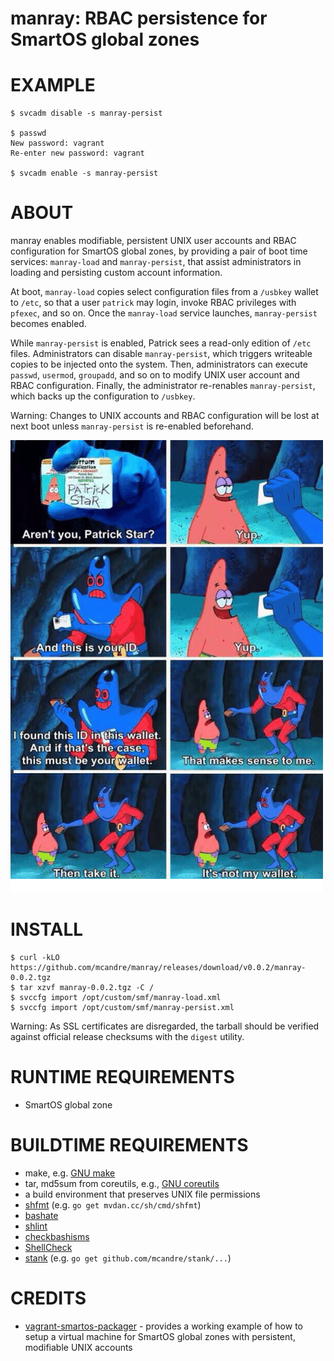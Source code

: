 # manray: RBAC persistence for SmartOS global zones

# EXAMPLE

```console
$ svcadm disable -s manray-persist

$ passwd
New password: vagrant
Re-enter new password: vagrant

$ svcadm enable -s manray-persist
```

# ABOUT

manray enables modifiable, persistent UNIX user accounts and RBAC configuration for SmartOS global zones, by providing a pair of boot time services: `manray-load` and `manray-persist`, that assist administrators in loading and persisting custom account information.

At boot, `manray-load` copies select configuration files from a `/usbkey` wallet to `/etc`, so that a user `patrick` may login, invoke RBAC privileges with `pfexec`, and so on. Once the `manray-load` service launches, `manray-persist` becomes enabled.

While `manray-persist` is enabled, Patrick sees a read-only edition of `/etc` files. Administrators can disable `manray-persist`, which triggers writeable copies to be injected onto the system. Then, administrators can execute `passwd`, `usermod`, `groupadd`, and so on to modify UNIX user account and RBAC configuration. Finally, the administrator re-renables `manray-persist`, which backs up the configuration to `/usbkey`.

Warning: Changes to UNIX accounts and RBAC configuration will be lost at next boot unless `manray-persist` is re-enabled beforehand.

![Manray hands Patrick his Wallet](https://raw.githubusercontent.com/mcandre/manray/master/manray.png)

# INSTALL

```console
$ curl -kLO https://github.com/mcandre/manray/releases/download/v0.0.2/manray-0.0.2.tgz
$ tar xzvf manray-0.0.2.tgz -C /
$ svccfg import /opt/custom/smf/manray-load.xml
$ svccfg import /opt/custom/smf/manray-persist.xml
```

Warning: As SSL certificates are disregarded, the tarball should be verified against official release checksums with the `digest` utility.

# RUNTIME REQUIREMENTS

* SmartOS global zone

# BUILDTIME REQUIREMENTS

* make, e.g. [GNU make](https://www.gnu.org/software/make/)
* tar, md5sum from coreutils, e.g., [GNU coreutils](https://www.gnu.org/software/coreutils/coreutils.html)
* a build environment that preserves UNIX file permissions
* [shfmt](https://github.com/mvdan/sh) (e.g. `go get mvdan.cc/sh/cmd/shfmt`)
* [bashate](https://pypi.python.org/pypi/bashate/0.5.1)
* [shlint](https://rubygems.org/gems/shlint)
* [checkbashisms](https://sourceforge.net/projects/checkbaskisms/)
* [ShellCheck](https://hackage.haskell.org/package/ShellCheck)
* [stank](https://github.com/mcandre/stank) (e.g. `go get github.com/mcandre/stank/...`)

# CREDITS

* [vagrant-smartos-packager](https://github.com/vagrant-smartos/vagrant-smartos-packager) - provides a working example of how to setup a virtual machine for SmartOS global zones with persistent, modifiable UNIX accounts
